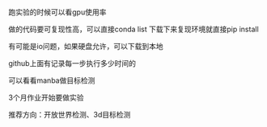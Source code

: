 ##
跑实验的时候可以看gpu使用率

做的代码要可复现性高，可以直接conda list 下载下来复现环境就直接pip install

有可能是io问题，如果硬盘允许，可以下载到本地

github上面有记录每一步执行多少时间的

可以看看manba做目标检测

3个月作业开始要做实验

推荐方向：开放世界检测、3d目标检测